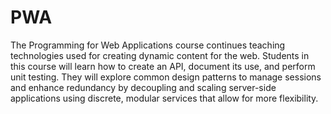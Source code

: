 # PWA

The Programming for Web Applications course continues teaching technologies used for creating dynamic content for the web. Students in this course will learn how to create an API, document its use, and perform unit testing. They will explore common design patterns to manage sessions and enhance redundancy by decoupling and scaling server-side applications using discrete, modular services that allow for more flexibility. 
